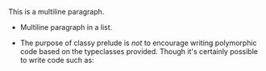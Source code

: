 This is a multiline
paragraph.

*    Multiline paragraph
     in a list.

*   The purpose of classy prelude is *not* to encourage writing polymorphic
    code based on the typeclasses provided. Though it's certainly possible to
    write code such as:

